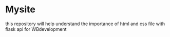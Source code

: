 # Mysite
this repository will help understand the importance of html and css file with flask api for WBdevelopment
